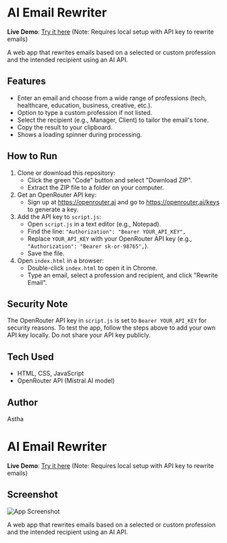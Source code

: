 # AI Email Rewriter

**Live Demo**: [Try it here](https://YOUR_USERNAME.github.io/email-rewriter) (Note: Requires local setup with API key to rewrite emails)

A web app that rewrites emails based on a selected or custom profession and the intended recipient using an AI API.

## Features
- Enter an email and choose from a wide range of professions (tech, healthcare, education, business, creative, etc.).
- Option to type a custom profession if not listed.
- Select the recipient (e.g., Manager, Client) to tailor the email's tone.
- Copy the result to your clipboard.
- Shows a loading spinner during processing.

## How to Run
1. Clone or download this repository:
   - Click the green "Code" button and select "Download ZIP".
   - Extract the ZIP file to a folder on your computer.
2. Get an OpenRouter API key:
   - Sign up at https://openrouter.ai and go to https://openrouter.ai/keys to generate a key.
3. Add the API key to `script.js`:
   - Open `script.js` in a text editor (e.g., Notepad).
   - Find the line: `"Authorization": "Bearer YOUR_API_KEY",`
   - Replace `YOUR_API_KEY` with your OpenRouter API key (e.g., `"Authorization": "Bearer sk-or-98765",`).
   - Save the file.
4. Open `index.html` in a browser:
   - Double-click `index.html` to open it in Chrome.
   - Type an email, select a profession and recipient, and click "Rewrite Email".

## Security Note
The OpenRouter API key in `script.js` is set to `Bearer YOUR_API_KEY` for security reasons. To test the app, follow the steps above to add your own API key locally. Do not share your API key publicly.

## Tech Used
- HTML, CSS, JavaScript
- OpenRouter API (Mistral AI model)

## Author
Astha

# AI Email Rewriter

**Live Demo**: [Try it here](https://YOUR_USERNAME.github.io/email-rewriter) (Note: Requires local setup with API key to rewrite emails)

## Screenshot
![App Screenshot](app-screenshot.png)

A web app that rewrites emails based on a selected or custom profession and the intended recipient using an AI API.
